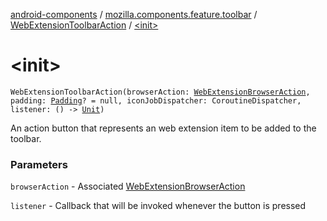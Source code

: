 [android-components](../../index.md) / [mozilla.components.feature.toolbar](../index.md) / [WebExtensionToolbarAction](index.md) / [&lt;init&gt;](./-init-.md)

# &lt;init&gt;

`WebExtensionToolbarAction(browserAction: `[`WebExtensionBrowserAction`](../-web-extension-browser-action.md)`, padding: `[`Padding`](../../mozilla.components.support.base.android/-padding/index.md)`? = null, iconJobDispatcher: CoroutineDispatcher, listener: () -> `[`Unit`](https://kotlinlang.org/api/latest/jvm/stdlib/kotlin/-unit/index.html)`)`

An action button that represents an web extension item to be added to the toolbar.

### Parameters

`browserAction` - Associated [WebExtensionBrowserAction](../-web-extension-browser-action.md)

`listener` - Callback that will be invoked whenever the button is pressed